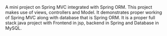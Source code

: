 A mini project on Spring MVC integrated with Spring ORM. 
This project makes use of views, controllers and Model. 
It demonstrates proper working of Spring MVC along with database that is Spring ORM. 
It is a proper full stack java project with Frontend in jsp, backend in Spring and Database in MySQL.
